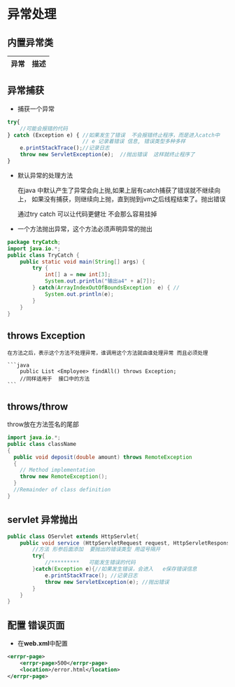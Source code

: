 # 异常处理

## 内置异常类

异常 | 描述
-|-




## 异常捕获

* 捕获一个异常
```js
try{
	//可能会报错的代码
} catch (Exception e) { //如果发生了错误  不会报错终止程序，而是进入catch中
						// e 记录着错误 信息, 错误类型多种多样
	e.printStackTrace();//记录日志
	throw new ServletException(e);	//抛出错误  这样就终止程序了
}

```

* 默认异常的处理方法

	在java 中默认产生了异常会向上抛,如果上层有catch捕获了错误就不继续向上，
	如果没有捕获，则继续向上抛，直到抛到jvm之后线程结束了。抛出错误

	通过try catch 可以让代码更健壮  不会那么容易挂掉




* 一个方法抛出异常，这个方法必须声明异常的抛出

```java
package tryCatch;
import java.io.*;
public class TryCatch {
	public static void main(String[] args) {
		try {
			int[] a = new int[3];
			System.out.println("输出a4" + a[7]);
		} catch(ArrayIndexOutOfBoundsException  e) { //
			System.out.println(e);
		}
	}
}
```

## throws Exception

	在方法之后，表示这个方法不处理异常，谁调用这个方法就由谁处理异常 而且必须处理

	```java
		public List <Employee> findAll() throws Exception;
		//同样适用于  接口中的方法
	```


## throws/throw

throw放在方法签名的尾部

```java
import java.io.*;
public class className
{
  public void deposit(double amount) throws RemoteException
  {
    // Method implementation
    throw new RemoteException();
  }
  //Remainder of class definition
}
```


## servlet 异常抛出

```java
public class OServlet extends HttpServlet{
	public void service (HttpServletRequest request, HttpServletResponse response) throws ServletException,IOException}{
		//方法 形参后面添加  要抛出的错误类型 用逗号隔开
		try{
			//*********	  可能发生错误的代码
		}catch(Exception e){//如果发生错误，会进入   e保存错误信息
			e.printStackTrace(); //记录日志
			throw new ServletException(e); //抛出错误
		}
	}
}
```

## 配置 错误页面

* 在**web.xml**中配置

```xml
<errpr-page>
	<errpr-page>500</errpr-page>
	<location>/error.html</location>
</errpr-page>
```

